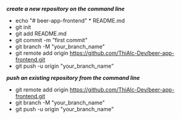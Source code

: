 ***create a new repository on the command line***

* echo "# beer-app-frontend" * README.md
* git init
* git add README.md
* git commit -m "first commit"
* git branch -M "your_branch_name"
* git remote add origin https://github.com/ThiAlc-Dev/beer-app-frontend.git
* git push -u origin "your_branch_name"

***push an existing repository from the command line***

* git remote add origin https://github.com/ThiAlc-Dev/beer-app-frontend.git
* git branch -M "your_branch_name"
* git push -u origin "your_branch_name"
